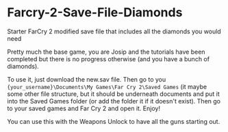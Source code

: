 # Farcry-2-Save-File-Diamonds
Starter FarCry 2 modified save file that includes all the diamonds you would need


Pretty much the base game, you are Josip and the tutorials have been completed but there is no progress otherwise (and you have a bunch of diamonds).

To use it, just download the new.sav file. Then go to you `{your_username}\Documents\My Games\Far Cry 2\Saved Games` (it maybe some other file structure, but it should be underneath documents and put it into the Saved Games folder (or add the folder it if it doesn't exist). Then go to your saved games and Far Cry 2 and open it. Enjoy!

You can use this with the Weapons Unlock to have all the guns starting out.
